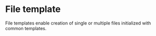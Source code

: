 # File template
File templates enable creation of single or multiple files initialized with common templates.